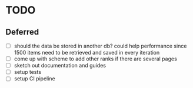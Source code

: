 # TODO

## Deferred

- [ ] should the data be stored in another db? could help performance since 1500 items need to be retrieved and saved in every iteration
- [ ] come up with scheme to add other ranks if there are several pages
- [ ] sketch out documentation and guides
- [ ] setup tests
- [ ] setup CI pipeline

